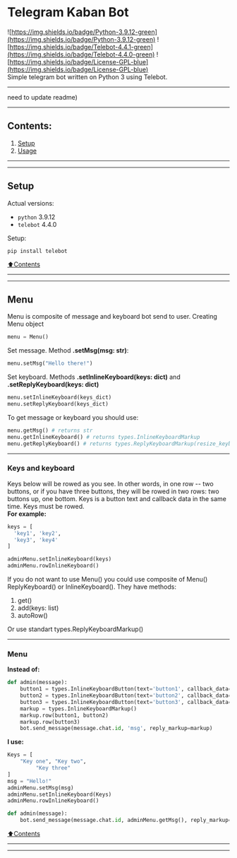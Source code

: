 # Telegram Kaban Bot

![https://img.shields.io/badge/Python-3.9.12-green](https://img.shields.io/badge/Python-3.9.12-green) 
![https://img.shields.io/badge/Telebot-4.4.1-green](https://img.shields.io/badge/Telebot-4.4.0-green) 
![https://img.shields.io/badge/License-GPL-blue](https://img.shields.io/badge/License-GPL-blue)     
Simple telegram bot written on Python 3 using Telebot. 

----
need to update readme)

----
## Contents:
1. [Setup](#setup)
2. [Usage](#usage)
----
----
## Setup
Actual versions:    
+ `python`  3.9.12    
+ `telebot`  4.4.0
    
Setup:
```
pip install telebot
```
[:arrow_up:Contents](#contents)

----
----
## Menu

Menu is composite of message and keyboard bot send to user. Creating Menu object
```python
menu = Menu()
```
Set message. Method **.setMsg(msg: str)**:
```python
menu.setMsg("Hello there!")
```
Set keyboard. Methods **.setInlineKeyboard(keys: dict)** and **.setReplyKeyboard(keys: dict)**
```python
menu.setInlineKeyboard(keys_dict)
menu.setReplyKeyboard(keys_dict)
```
To get message or keyboard you should use:
```python
menu.getMsg() # returns str 
menu.getInlineKeyboard() # returns types.InlineKeyboardMarkup
menu.getReplyKeyboard() # returns types.ReplyKeyboardMarkup(resize_keyboard=True)
```
----
### Keys and keyboard
Keys below will be rowed as you see. 
 In other words, in one row -- two buttons, or if you have three buttons, they will be rowed in two rows: two buttons up, one bottom.
 Keys is a button text and callback data in the same time. Keys must be rowed.    
**For example:**
```python
keys = [
  'key1', 'key2',
  'key3', 'key4'
]

adminMenu.setInlineKeyboard(keys)
adminMenu.rowInlineKeyboard()
```
If you do not want to use Menu() you could use composite of Menu() ReplyKeyboard() or InlineKeyboard(). They have methods:    
1. get()
2. add(keys: list)
3. autoRow()

Or use standart types.ReplyKeyboardMarkup()

----

### Menu
**Instead of:**
```python
def admin(message):
    button1 = types.InlineKeyboardButton(text='button1', callback_data='call_1')
    button2 = types.InlineKeyboardButton(text='button2', callback_data='call_2')
    button3 = types.InlineKeyboardButton(text='button3', callback_data='call_3')
    markup = types.InlineKeyboardMarkup()
    markup.row(button1, button2)
    markup.row(button3)
    bot.send_message(message.chat.id, 'msg', reply_markup=markup)
```
**I use:**
```python
Keys = [
    "Key one", "Key two",
         "Key three"
]
msg = "Hello!"
adminMenu.setMsg(msg)
adminMenu.setInlineKeyboard(Keys)
adminMenu.rowInlineKeyboard()

def admin(message):
    bot.send_message(message.chat.id, adminMenu.getMsg(), reply_markup=adminMenu.getInlineKeyboard())
```
[:arrow_up:Contents](#contents)

----
----


